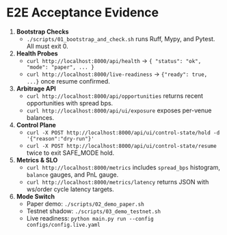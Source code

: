 # E2E Acceptance Evidence

1. **Bootstrap Checks**
   - `./scripts/01_bootstrap_and_check.sh` runs Ruff, Mypy, and Pytest. All must exit 0.
2. **Health Probes**
   - `curl http://localhost:8000/api/health` → `{ "status": "ok", "mode": "paper", ... }`
   - `curl http://localhost:8000/live-readiness` → `{"ready": true, ...}` once resume confirmed.
3. **Arbitrage API**
   - `curl http://localhost:8000/api/opportunities` returns recent opportunities with spread bps.
   - `curl http://localhost:8000/api/ui/exposure` exposes per-venue balances.
4. **Control Plane**
   - `curl -X POST http://localhost:8000/api/ui/control-state/hold -d '{"reason":"dry-run"}'`
   - `curl -X POST http://localhost:8000/api/ui/control-state/resume` twice to exit SAFE_MODE hold.
5. **Metrics & SLO**
   - `curl http://localhost:8000/metrics` includes `spread_bps` histogram, `balance` gauges, and PnL gauge.
   - `curl http://localhost:8000/metrics/latency` returns JSON with ws/order cycle latency targets.
6. **Mode Switch**
   - Paper demo: `./scripts/02_demo_paper.sh`
   - Testnet shadow: `./scripts/03_demo_testnet.sh`
   - Live readiness: `python main.py run --config configs/config.live.yaml`
